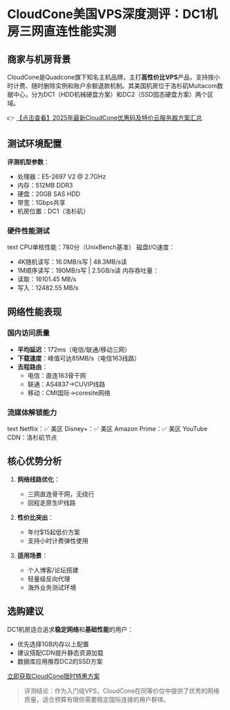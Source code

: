 # CloudCone美国VPS深度测评：DC1机房三网直连性能实测

## 商家与机房背景

CloudCone是Quadcone旗下知名主机品牌，主打**高性价比VPS**产品，支持按小时计费、随时删除实例和账户余额退款机制。其美国机房位于洛杉矶Multacom数据中心，分为DC1（HDD机械硬盘方案）和DC2（SSD固态硬盘方案）两个区域。

👉 [【点击查看】2025年最新CloudCone优惠码及特价云服务器方案汇总](https://bit.ly/Cloudcone)

## 测试环境配置

**评测机型参数**：
- 处理器：E5-2697 V2 @ 2.7GHz
- 内存：512MB DDR3
- 硬盘：20GB SAS HDD
- 带宽：1Gbps共享
- 机房位置：DC1（洛杉矶）

### 硬件性能测试
text
CPU单核性能：780分（UnixBench基准）
磁盘I/O速度：
- 4K随机读写：16.0MB/s写 | 48.3MB/s读
- 1M顺序读写：190MB/s写 | 2.5GB/s读
内存吞吐量：
- 读取：16101.45 MB/s
- 写入：12482.55 MB/s

## 网络性能表现

### 国内访问质量
- **平均延迟**：172ms（电信/联通/移动三网）
- **下载速度**：峰值可达85MB/s（电信163线路）
- **去程路由**：
  - 电信：直连163骨干网
  - 联通：AS4837→CUVIP线路
  - 移动：CMI国际→coresite网络

### 流媒体解锁能力
text
Netflix：✅ 美区
Disney+：✅ 美区
Amazon Prime：✅ 美区
YouTube CDN：洛杉矶节点

## 核心优势分析

1. **网络线路优化**：
   - 三网直连骨干网，无绕行
   - 回程走原生IP线路

2. **性价比突出**：
   - 年付$15起低价方案
   - 支持小时计费弹性使用

3. **适用场景**：
   - 个人博客/论坛搭建
   - 轻量级反向代理
   - 海外业务测试环境

## 选购建议

DC1机房适合追求**稳定网络**和**基础性能**的用户：
- 优先选择1GB内存以上配置
- 建议搭配CDN提升静态资源加载
- 数据库应用推荐DC2的SSD方案

[立即获取CloudCone限时特惠方案](https://bit.ly/Cloudcone)

> 评测结论：作为入门级VPS，CloudCone在同等价位中提供了优秀的网络质量，适合预算有限但需要稳定国际连接的用户群体。